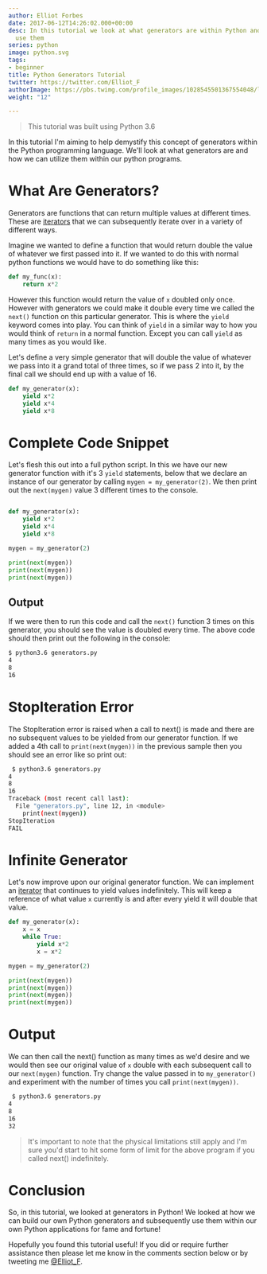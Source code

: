 ```yaml
---
author: Elliot Forbes
date: 2017-06-12T14:26:02.000+00:00
desc: In this tutorial we look at what generators are within Python and how we can
  use them
series: python
image: python.svg
tags:
- beginner
title: Python Generators Tutorial
twitter: https://twitter.com/Elliot_F
authorImage: https://pbs.twimg.com/profile_images/1028545501367554048/lzr43cQv_400x400.jpg
weight: "12"

---
```

> This tutorial was built using Python 3.6

In this tutorial I'm aiming to help demystify this concept of generators within
the Python programming language. We'll look at what generators are and how we
can utilize them within our python programs.

# What Are Generators?

Generators are functions that can return multiple values at different times.
These are [iterators](/python/python-iterator-tutorial/) that we can
subsequently iterate over in a variety of different ways.

Imagine we wanted to define a function that would return double the value of
whatever we first passed into it. If we wanted to do this with normal python
functions we would have to do something like this:

```python
def my_func(x):
    return x*2
```

However this function would return the value of `x` doubled only once. However
with generators we could make it double every time we called the `next()`
function on this particular generator. This is where the `yield` keyword comes
into play. You can think of `yield` in a similar way to how you would think of
`return` in a normal function. Except you can call `yield` as many times as you
would like.

Let's define a very simple generator that will double the value of whatever we
pass into it a grand total of three times, so if we pass 2 into it, by the final
call we should end up with a value of 16.

```python
def my_generator(x):
    yield x*2
    yield x*4
    yield x*8
```

# Complete Code Snippet

Let's flesh this out into a full python script. In this we have our new
generator function with it's 3 `yield` statements, below that we declare an
instance of our generator by calling `mygen = my_generator(2)`. We then print
out the `next(mygen)` value 3 different times to the console.

```python

def my_generator(x):
    yield x*2
    yield x*4
    yield x*8

mygen = my_generator(2)

print(next(mygen))
print(next(mygen))
print(next(mygen))
```

## Output

If we were then to run this code and call the `next()` function 3 times on this
generator, you should see the value is doubled every time. The above code should
then print out the following in the console:

```bash
$ python3.6 generators.py
4
8
16
```

# StopIteration Error

The StopIteration error is raised when a call to next() is made and there are no
subsequent values to be yielded from our generator function. If we added a 4th
call to `print(next(mygen))` in the previous sample then you should see an error
like so print out:

```bash
 $ python3.6 generators.py
4
8
16
Traceback (most recent call last):
  File "generators.py", line 12, in <module>
    print(next(mygen))
StopIteration
FAIL
```

# Infinite Generator

Let's now improve upon our original generator function. We can implement an
[iterator](/python/python-iterator-tutorial/) that continues to yield values
indefinitely. This will keep a reference of what value `x` currently is and
after every yield it will double that value.

```python
def my_generator(x):
    x = x
    while True:
        yield x*2
        x = x*2

mygen = my_generator(2)

print(next(mygen))
print(next(mygen))
print(next(mygen))
print(next(mygen))
```

# Output

We can then call the next() function as many times as we'd desire and we would
then see our original value of `x` double with each subsequent call to our
`next(mygen)` function. Try change the value passed in to `my_generator()` and
experiment with the number of times you call `print(next(mygen))`.

```bash
 $ python3.6 generators.py
4
8
16
32
```

> It's important to note that the physical limitations still apply and I'm sure
> you'd start to hit some form of limit for the above program if you called
> next() indefinitely.

# Conclusion

So, in this tutorial, we looked at generators in Python! We looked at how we can build our own Python generators and subsequently use them within our own Python applications for fame and fortune!

Hopefully you found this tutorial useful! If you did or require further
assistance then please let me know in the comments section below or by tweeting
me [@Elliot_F](https://twitter.com/elliot_f).